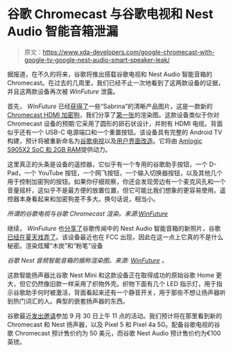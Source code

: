 # 谷歌 Chromecast 与谷歌电视和 Nest Audio 智能音箱泄漏

> 原文：<https://www.xda-developers.com/google-chromecast-with-google-tv-google-nest-audio-smart-speaker-leak/>

据报道，在不久的将来，谷歌将推出搭载谷歌电视和 Nest Audio 智能音箱的 Chromecast。在过去的几周里，我们已经不止一次地看到了这两款设备的证据，并且这两款设备再次被 *WinFuture* 泄露。

首先， *WinFuture* 已经[获得了](https://winfuture.de/news,118341.html)一些“Sabrina”的清晰产品图片，这是一款新的 [Chromecast HDMI 加密狗](https://www.xda-developers.com/google-android-tv-dongle-cost-49-us/)，我们分享了[第一张](https://www.xda-developers.com/google-android-tv-dongle-remote-ui/)的渲染图。这款设备类似于你对 Chromecast 设备的预期:它采用了圆形的卵石状设计，并附有 HDMI 电缆。背面似乎还有一个 USB-C 电源端口和一个重置按钮。该设备具有完整的 Android TV 构建，预计将被重新命名为[谷歌电视](https://www.xda-developers.com/android-tv-rebrand-google-tv-hint-google-home/)以及[用户界面改造](https://www.xda-developers.com/google-android-tv-dongle-remote-ui/)。它将由 [Amlogic S905X2 SoC 和 2GB RAM](https://www.xda-developers.com/google-android-tv-dongle-specs-gaming-mode-stadia-support/)提供动力。

这里真正的头条是设备的遥控器，它似乎有一个专用的谷歌助手按钮，一个 D-Pad，一个 YouTube 按钮，一个网飞按钮，一个输入切换器按钮，以及其他几个用于控制加密狗的按钮。如果你仔细观察，你还会发现旁边有一个麦克风孔和一个音量摇杆，这似乎不是最方便的放置位置，但它可能比我们想象的更容易使用。遥控器本身看起来和加密狗差不多大。换句话说，相当小。

*所谓的谷歌电视与谷歌 Chromecast 渲染。来源:[WinFuture](https://winfuture.de/news,118341.html)*

继续， *WinFuture* 也[分享了](https://winfuture.mobi/news/118346)谷歌传闻中的 Nest Audio 智能音箱的新照片，谷歌[已经在夏天戏弄了](https://www.xda-developers.com/google-home-nest-smart-speaker-successor-leak/)。该设备最近也在 FCC 出现，因此在这一点上它真的不是什么秘密。渲染炫耀“木炭”和“粉笔”设备

*谷歌 Nest 音频智能音箱的据称渲染图。来源: [WinFuture](https://winfuture.mobi/news/118346) 。*

这款智能扬声器比谷歌 Nest Mini 和这款设备正在取得成功的原始谷歌 Home 更大，但它仍然像旧款一样采用了织物外壳。织物下面有几个 LED 指示灯，用于指示谷歌助手何时被激活，背面看起来还有一个静音开关，用于那些不想让扬声器听到热门词汇的人。典型的嵌套扬声器的东西。

谷歌最近[发出邀请](https://www.xda-developers.com/google-announce-new-chromecast-nest-speaker-pixel-5-4a-5g-september-30th/)参加 9 月 30 日上午 11 点的活动。我们预计将在那里看到新的 Chromecast 和 Nest 扬声器，以及 Pixel 5 和 Pixel 4a 5G。配备谷歌电视的谷歌 Chromecast 预计售价约为 50 美元，而谷歌 Nest Audio 预计售价约为€100 英镑。
